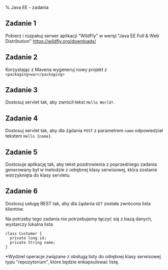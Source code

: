 % Java EE - zadania


## Zadanie 1

Pobierz i rozpakuj serwer aplikacji 
"WildFly" w wersji "Java EE Full & Web Distribution" <a href="https://wildfly.org/downloads/" target="_blank">https://wildfly.org/downloads/</a>

## Zadanie 2

Korzystając z Mavena wygeneruj nowy projekt z `<packaging>war</packaging>` 

## Zadanie 3

Dostosuj servlet tak, aby zwrócił tekst `Hello World!`.


## Zadanie 4

Dostosuj servlet tak, aby dla żądania `POST` z parametrem `name` odpowiedział tekstem `Hello {name}`.



## Zadanie 5

Dostosuje aplikację tak, aby tekst pozdrowienia z poprzedniego zadania generowany był w metodzie
z odrębnej klasy serwisowej, która zostanie wstrzyknięta do klasy servletu.


## Zadanie 6

Dostosuj usługę REST tak, aby dla żądania `GET` została zwrócona lista klientów.

Na potrzeby tego zadania nie potrzebujemy łączyć się z bazą danych, wystarczy lokalna lista. 

```
class Customer {
  private long id;
  private String name;  
}
```

*Wydziel operacje związane z obsługą listy do odrębnej klasy serwisowej typu "repozytorium", które będzie
enkapsulować listę. 